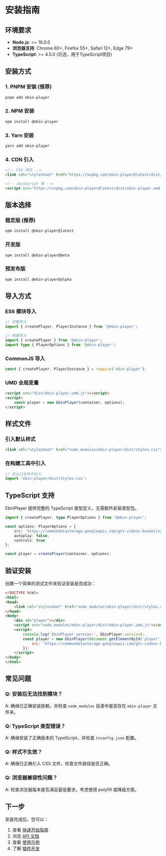 # 安装指南

## 环境要求

- **Node.js**: >= 16.0.0
- **浏览器支持**: Chrome 60+, Firefox 55+, Safari 12+, Edge 79+
- **TypeScript**: >= 4.5.0 (可选，用于TypeScript项目)

## 安装方式

### 1. PNPM 安装 (推荐)

```bash
pnpm add ebin-player
```

### 2. NPM 安装

```bash
npm install @ebin-player
```

### 3. Yarn 安装

```bash
yarn add ebin-player
```

### 4. CDN 引入

```html
<!-- CSS 样式 -->
<link rel="stylesheet" href="https://unpkg.com/ebin-player@latest/dist/styles.css">

<!-- JavaScript 库 -->
<script src="https://unpkg.com/ebin-player@latest/dist/ebin-player.umd.js"></script>
```

## 版本选择

### 稳定版 (推荐)
```bash
npm install @ebin-player@latest
```

### 开发版
```bash
npm install @ebin-player@beta
```

### 预发布版
```bash
npm install @ebin-player@alpha
```

## 导入方式

### ES6 模块导入

```typescript
// 完整导入
import { createPlayer, PlayerInstance } from '@ebin-player';

// 按需导入
import { createPlayer } from '@ebin-player';
import type { PlayerOptions } from '@ebin-player';
```

### CommonJS 导入

```javascript
const { createPlayer, PlayerInstance } = require('ebin-player');
```

### UMD 全局变量

```html
<script src="dist/ebin-player.umd.js"></script>
<script>
    const player = new EbinPlayer(container, options);
</script>
```

## 样式文件

### 引入默认样式

```html
<link rel="stylesheet" href="node_modules/ebin-player/dist/styles.css">
```

### 在构建工具中引入

```typescript
// 在入口文件中引入
import 'ebin-player/dist/styles.css';
```

## TypeScript 支持

EbinPlayer 提供完整的 TypeScript 类型定义，无需额外安装类型包。

```typescript
import { createPlayer, type PlayerOptions } from '@ebin-player';

const options: PlayerOptions = {
    src: 'https://commondatastorage.googleapis.com/gtv-videos-bucket/sample/VolkswagenGTIReview.mp4',
    autoplay: false,
    controls: true
};

const player = createPlayer(container, options);
```

## 验证安装

创建一个简单的测试文件来验证安装是否成功：

```html
<!DOCTYPE html>
<html>
<head>
    <link rel="stylesheet" href="node_modules/ebin-player/dist/styles.css">
</head>
<body>
    <div id="player"></div>
    <script src="node_modules/ebin-player/dist/ebin-player.umd.js"></script>
    <script>
        console.log('EbinPlayer version:', EbinPlayer.version);
        const player = new EbinPlayer(document.getElementById('player'), {
            src: 'https://commondatastorage.googleapis.com/gtv-videos-bucket/sample/BigBuckBunny.mp4'
        });
    </script>
</body>
</html>
```

## 常见问题

### Q: 安装后无法找到模块？
A: 确保已正确安装依赖，并检查 `node_modules` 目录中是否存在 `ebin-player` 文件夹。

### Q: TypeScript 类型错误？
A: 确保安装了正确版本的 TypeScript，并检查 `tsconfig.json` 配置。

### Q: 样式不生效？
A: 确保已正确引入 CSS 文件，检查文件路径是否正确。

### Q: 浏览器兼容性问题？
A: 检查浏览器版本是否满足最低要求，考虑使用 polyfill 或降级方案。

## 下一步

安装完成后，您可以：

1. 查看 [快速开始指南](./quick-start.md)
2. 浏览 [API 文档](../api/)
3. 查看 [使用示例](../examples/)
4. 了解 [插件开发](../examples/plugin-development.md)
